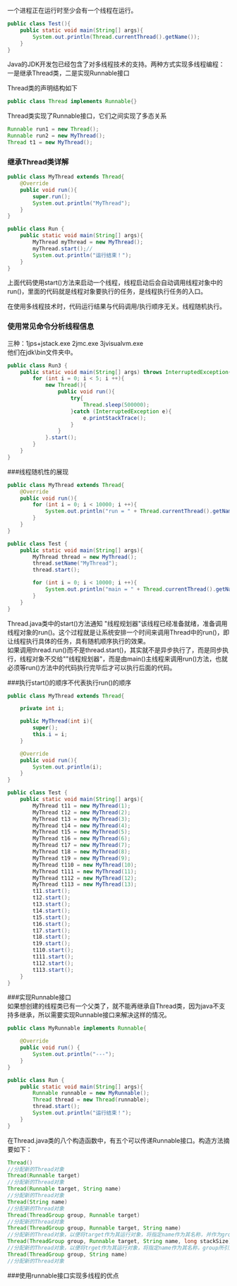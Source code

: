 一个进程正在运行时至少会有一个线程在运行。  
```java
public class Test(){
    public static void main(String[] args){
        System.out.println(Thread.currentThread().getName());
    }
}
```
Java的JDK开发包已经包含了对多线程技术的支持。两种方式实现多线程编程：一是继承Thread类，二是实现Runnable接口  

Thread类的声明结构如下
```java
public class Thread implements Runnable{}
```
Thread类实现了Runnable接口，它们之间实现了多态关系  
```java
Runnable run1 = new Thread();
Runnable run2 = new MyThread();
Thread t1 = new MyThread(); 
```

### 继承Thread类详解  
```java
public class MyThread extends Thread{
    @Override
    public void run(){
        super.run();
        System.out.println("MyThread");
    }
}
```
```java
public class Run {
    public static void main(String[] args){
        MyThread myThread = new MyThread();
        myThread.start();//
        System.out.println("运行结束！");
    }
}
```
上面代码使用start()方法来启动一个线程，线程启动后会自动调用线程对象中的run()，里面的代码就是线程对象要执行的任务，是线程执行任务的入口。  

在使用多线程技术时，代码运行结果与代码调用/执行顺序无关。线程随机执行。  

### 使用常见命令分析线程信息  
三种：1jps+jstack.exe 2jmc.exe 3jvisualvm.exe  
他们在jdk\bin文件夹中。  
```java
public class Run3 {
    public static void main(String[] args) throws InterruptedException{
        for (int i = 0; i < 5; i ++){
            new Thread(){
                public void run(){
                    try{
                        Thread.sleep(500000);
                    }catch (InterruptedException e){
                        e.printStackTrace();
                    }
                }
            }.start();
        }
    }
}
```

###线程随机性的展现  
```java
public class MyThread extends Thread{
    @Override
    public void run(){
        for (int i = 0; i < 10000; i ++){
            System.out.println("run = " + Thread.currentThread().getName());
        }
    }
}
```

```java
public class Test {
    public static void main(String[] args){
        MyThread thread = new MyThread();
        thread.setName("MyThread");
        thread.start();

        for (int i = 0; i < 10000; i ++){
            System.out.println("main = " + Thread.currentThread().getName());
        }
    }
}
```
Thread.java类中的start()方法通知 "线程规划器"该线程已经准备就绪，准备调用线程对象的run()。这个过程就是让系统安排一个时间来调用Thread中的run()，即让线程执行具体的任务，具有随机顺序执行的效果。  
如果调用thread.run()而不是thread.start()，其实就不是异步执行了，而是同步执行，线程对象不交给""线程规划器"，而是由main()主线程来调用run()方法，也就必须等run()方法中的代码执行完毕后才可以执行后面的代码。  

###执行start()的顺序不代表执行run()的顺序  
```java
public class MyThread extends Thread{

    private int i;

    public MyThread(int i){
        super();
        this.i = i;
    }

    @Override
    public void run(){
        System.out.println(i);
    }
}
```
```java
public class Test {
    public static void main(String[] args){
        MyThread t11 = new MyThread(1);
        MyThread t12 = new MyThread(2);
        MyThread t13 = new MyThread(3);
        MyThread t14 = new MyThread(4);
        MyThread t15 = new MyThread(5);
        MyThread t16 = new MyThread(6);
        MyThread t17 = new MyThread(7);
        MyThread t18 = new MyThread(8);
        MyThread t19 = new MyThread(9);
        MyThread t110 = new MyThread(10);
        MyThread t111 = new MyThread(11);
        MyThread t112 = new MyThread(12);
        MyThread t113 = new MyThread(13);
        t11.start();
        t12.start();
        t13.start();
        t14.start();
        t15.start();
        t16.start();
        t17.start();
        t18.start();
        t19.start();
        t110.start();
        t111.start();
        t112.start();
        t113.start();
    }
}
```

###实现Runnable接口  
如果想创建的线程类已有一个父类了，就不能再继承自Thread类，因为java不支持多继承，所以需要实现Runnable接口来解决这样的情况。  
```java
public class MyRunnable implements Runnable{

    @Override
    public void run() {
        System.out.println("---");
    }
}
```
```java
public class Run {
    public static void main(String[] args){
        Runnable runnable = new MyRunnable();
        Thread thread = new Thread(runnable);
        thread.start();
        System.out.println("运行结束！");
    }
}
```
在Thread.java类的八个构造函数中，有五个可以传递Runnable接口。构造方法摘要如下：
```java
Thread()
//分配新的Thread对象
Thread(Runnable target)
//分配新的Thread对象
Thread(Runnable target, String name)
//分配新的Thread对象
Thread(String name)
//分配新的Thread对象
Thread(ThreadGroup group, Runnable target)
//分配新的Thread对象
Thread(ThreadGroup group, Runnable target, String name)
//分配新的Thread对象，以便将target作为其运行对象，将指定name作为其名称，并作为group所引用的线程组的一员
Thread(ThreadGroup group, Runnable target, String name, long stackSize)
//分配新的Thread对象，以便将trget作为其运行对象，将指定name作为其名称，group所引用的线程组的一员，并具有指定的堆栈大小
Thread(ThreadGroup group, String name)
//分配新的Thread对象
```

###使用runnable接口实现多线程的优点  
